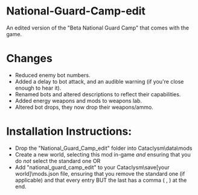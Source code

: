 # National-Guard-Camp-edit
An edited version of the "Beta National Guard Camp" that comes with the game.

# Changes
* Reduced enemy bot numbers.
* Added a delay to bot attack, and an audible warning (if you're close enough to hear it).
* Renamed bots and altered descriptions to reflect their capabilities.
* Added energy weapons and mods to weapons lab.
* Altered bot drops, they now drop their weapons/ammo.


# Installation Instructions:

* Drop the "National_Guard_Camp_edit" folder into Cataclysm\data\mods
* Create a new world, selecting this mod in-game *and* ensuring that you do *not* select the standard one OR
* Add "national_guard_camp_edit" to your Cataclysm\save[your world]\mods.json file, ensuring that you remove the standard one (if applicable) and that every entry BUT the last has a comma ( , ) at the end.
